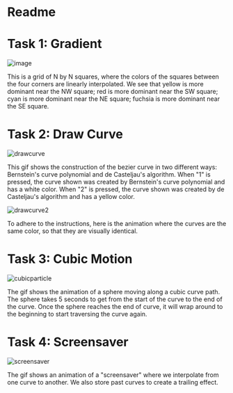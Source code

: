 # Readme

# Task 1: Gradient
![image](https://user-images.githubusercontent.com/72237791/134732843-6e9d7b9b-1ca4-4fff-8fc1-616e2981134d.png)

This is a grid of N by N squares, where the colors of the squares between the four corners are linearly interpolated. We see that yellow is more dominant near the NW square; red is more dominant near the SW square; cyan is more dominant near the NE square; fuchsia is more dominant near the SE square.

# Task 2: Draw Curve
![drawcurve](https://user-images.githubusercontent.com/72237791/134733953-6204b1cb-e0bc-4d63-adbc-73fe2fd8c70e.gif)

This gif shows the construction of the bezier curve in two different ways: Bernstein's curve polynomial and de Casteljau's algorithm. When "1" is pressed, the curve shown was created by Bernstein's curve polynomial and has a white color. When "2" is pressed, the curve shown was created by de Casteljau's algorithm and has a yellow color.

![drawcurve2](https://user-images.githubusercontent.com/72237791/134734795-b3d04adc-b352-4c84-a748-23af36a80b16.gif)

To adhere to the instructions, here is the animation where the curves are the same color, so that they are visually identical.

# Task 3: Cubic Motion

![cubicparticle](https://user-images.githubusercontent.com/72237791/134735712-04b75398-b0ac-426a-9a4d-ce338c53fb04.gif)

The gif shows the animation of a sphere moving along a cubic curve path. The sphere takes 5 seconds to get from the start of the curve to the end of the curve. Once the sphere reaches the end of curve, it will wrap around to the beginning to start traversing the curve again.

# Task 4: Screensaver

![screensaver](https://user-images.githubusercontent.com/72237791/134752521-885253db-c906-4063-b03f-a0dfa0dab84f.gif)

The gif shows an animation of a "screensaver" where we interpolate from one curve to another. We also store past curves to create a trailing effect. 

